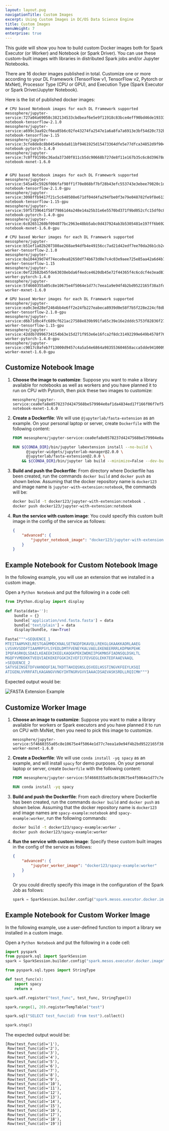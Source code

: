 ```yaml
---
layout: layout.pug
navigationTitle: Custom Images 
excerpt: Using Custom Images in DC/OS Data Science Engine
title: Custom Images
menuWeight: 7
enterprise: true
---
```


This guide will show you how to build custom Docker images both for Spark Executor (or Worker) and Notebook (or Spark Driver). You can use these custom-built images with libraries in distributed Spark jobs and/or Jupyter Notebooks.

There are 16 docker images published in total. Customize one or more according to your DL Framework (TensorFlow v1, TensorFlow v2, Pytorch or MxNet), Processor Type (CPU or GPU), and Execution Type (Spark Executor or Spark Driver/Jupyter Notebook).

Here is the list of published docker images:

```text
# CPU based Notebook images for each DL Framework supported
mesosphere/jupyter-service:727a04a69058c382134533cbdbeaf6e5e9f11918c83bce4eff90bd46de193339-notebook-tensorflow-2.1.0
mesosphere/jupyter-service:a699c3aa92cf6ea85b6c02fe43274fa2547e1a6a8fa7a6913e3bf54d20c732bc-notebook-tensorflow-1.15
mesosphere/jupyter-service:3cfe8de8c8b04549ebda811bf9461925d15473364dfe5e77dfca34852d9f9046-notebook-pytorch-1.4.0
mesosphere/jupyter-service:7c0ff9159bc36ada373d0f811cb5dc90668b727de8f11e167b35c6c8d39678df-notebook-mxnet-1.6.0


# GPU based Notebook images for each DL Framework supported
mesosphere/jupyter-service:545a45c5926f006faf98ff1f70e868bf7bf28b43efc553743e3ebee79820c1da-notebook-tensorflow-2.1.0-gpu
mesosphere/jupyter-service:3098ffb9417f21c5c640508e671df04d4fa294fbe0f3e79e048782fe9f8e6132-notebook-tensorflow-1.15-gpu
mesosphere/jupyter-service:59f5739641f58f79861d4a248e14a25b31e6e5570bd371f9bd052cfc15df0c81-notebook-pytorch-1.4.0-gpu
mesosphere/jupyter-service:6c02651260bf094077bc2963e48bb5abc0d437924ab3b5305481e197ff6b6926-notebook-mxnet-1.6.0-gpu

# CPU based Worker images for each DL Framework supported
mesosphere/jupyter-service:b51ef1a82b207380ae268ae94dfb4e49156cc7ad21d42edf7ee70da26b1cb2c9-worker-tensorflow-2.1.0
mesosphere/jupyter-service:0a104439d74f74ece0ea82650df74b673d0e7c4c03e9aee725e85aa42a6d4b74-worker-tensorflow-1.15
mesosphere/jupyter-service:0ef22682b45fde63038ebda6f4edce4620db45e72f44365f4c6cdcf4e3ead81b-worker-pytorch-1.4.0
mesosphere/jupyter-service:5f4660355a05c8e10675e4f5064e1d77c7eea1a9e94f4b2bd9522165f38a3fdf-worker-mxnet-1.6.0

# GPU based Worker images for each DL Framework supported
mesosphere/jupyter-service:ea9c3ed28ef2464bb4e6ff2e24fb227eabeca8939d0e58f7b5f228e224cf8dbf-worker-tensorflow-2.1.0-gpu
mesosphere/jupyter-service:d6b71dbc4fc689cf621ac27588e839b991fa65c39e16e2dddc5753f82836f271-worker-tensorflow-1.15-gpu
mesosphere/jupyter-service:42ddb7d996734154b63e15d271f953e6e16fca2f8dc31492299e649b4578f769-worker-pytorch-1.4.0-gpu
mesosphere/jupyter-service:c9017c0afeb7f13000d9457c4a5a54e6864a983553604658acca5dde94100094-worker-mxnet-1.6.0-gpu
```

## Customize Notebook Image

1. **Choose the image to customize**: Suppose you want to make a library available for notebooks as well as workers and you have planned it to run on CPU with Pytorch, then pick these two images to customize:

    ```text
    mesosphere/jupyter-service:cea0efa8e0578237d4247568be579904e0af1da4834ed17f166f06f7ef5be0f2-notebook-mxnet-1.6.0
    ```

1. **Create a Dockerfile**:
    We will use `@jupyterlab/fasta-extension` as an example. On your personal laptop or server, create `Dockerfile` with the following content:

    ```dockerfile
    FROM mesosphere/jupyter-service:cea0efa8e0578237d4247568be579904e0af1da4834ed17f166f06f7ef5be0f2-notebook-mxnet-1.6.0

    RUN ${CONDA_DIR}/bin/jupyter labextension install --no-build \
          @jupyter-widgets/jupyterlab-manager@2.0.0 \
          @jupyterlab/fasta-extension@2.0.0 \
        && ${CONDA_DIR}/bin/jupyter lab build --minimize=False --dev-build=False
    ```

1. **Build and push the Dockerfile**:
    From directory where Dockerfile has been created, run the commands `docker build` and `docker push` as shown below. Assuming that the docker repository name is `docker123` and image name is `jupyter-with-extension:notebook`, the commands will be:

    ```bash
    docker build -t docker123/jupyter-with-extension:notebook .
    docker push docker123/jupyter-with-extension:notebook
    ```

1. **Run the service with custom image**:
    You could specify this custom built image in the config of the service as follows:

    ```json
    {
        "advanced": {
            "jupyter_notebook_image": "docker123/jupyter-with-extension:notebook"
        }
    }
    ```

## Example Notebook for Custom Notebook Image

In the following example, you will use an extension that we installed in a custom image.

Open a `Python Notebook` and put the following in a code cell:

```python
from IPython.display import display
 
def Fasta(data=''):
    bundle = {}
    bundle['application/vnd.fasta.fasta'] = data
    bundle['text/plain'] = data
    display(bundle, raw=True)
 
Fasta(""">SEQUENCE_1
MTEITAAMVKELRESTGAGMMDCKNALSETNGDFDKAVQLLREKGLGKAAKKADRLAAEG
LVSVKVSDDFTIAAMRPSYLSYEDLDMTFVENEYKALVAELEKENEERRRLKDPNKPEHK
IPQFASRKQLSDAILKEAEEKIKEELKAQGKPEKIWDNIIPGKMNSFIADNSQLDSKLTL
MGQFYVMDDKKTVEQVIAEKEKEFGGKIKIVEFICFEVGEGLEKKTEDFAAEVAAQL
>SEQUENCE_2
SATVSEINSETDFVAKNDQFIALTKDTTAHIQSNSLQSVEELHSSTINGVKFEEYLKSQI
ATIGENLVVRRFATLKAGANGVVNGYIHTNGRVGVVIAAACDSAEVASKSRDLLRQICMH""")
```

Expected output would be:

![FASTA Extension Example](/mesosphere/dcos/services/data-science-engine/img/jupyterlab-fasta-extension-example.png)


## Customize Worker Image

1. **Choose an image to customize**:
    Suppose you want to make a library available for workers or Spark executors and you have planned it to run on CPU with MxNet, then you need to pick this image to customize.

    ```
    mesosphere/jupyter-service:5f4660355a05c8e10675e4f5064e1d77c7eea1a9e94f4b2bd9522165f38a3fdf-worker-mxnet-1.6.0
    ```

1. **Create a Dockerfile**:
    We will use `conda install -yq spacy` as an example, and will install `spacy` for demo purposes. On your personal laptop or server, create `Dockerfile` with the following content:

    ```dockerfile
    FROM mesosphere/jupyter-service:5f4660355a05c8e10675e4f5064e1d77c7eea1a9e94f4b2bd9522165f38a3fdf-worker-mxnet-1.6.0

    RUN conda install -yq spacy
    ```

1. **Build and push the Dockerfile**: From each directory where Dockerfile has been created, run the commands `docker build` and `docker push` as shown below. Assuming that the docker repository name is `docker123` and image names are `spacy-example:notebook` and `spacy-example:worker`, run the following commands:

    ```bash
    docker build -t docker123/spacy-example:worker .
    docker push docker123/spacy-example:worker
    ```

1. **Run the service with custom image**: Specify these custom built images in the config of the service as follows:

    ```json
    {
        "advanced": {
            "jupyter_worker_image": "docker123/spacy-example:worker"
        }
    }
    ```

    Or you could directly specify this image in the configuration of the Spark Job as follows:

    ```python
    spark = SparkSession.builder.config("spark.mesos.executor.docker.image", "docker123/spacy-example:worker").appName("SparkJobName").getOrCreate()
    ```

## Example Notebook for Custom Worker Image

In the following example, use a user-defined function to import a library we installed in a custom image.

Open a `Python Notebook` and put the following in a code cell:

```python
import pyspark
from pyspark.sql import SparkSession
spark = SparkSession.builder.config("spark.mesos.executor.docker.image", "docker123/spacy-example:worker").appName("Test UDF").getOrCreate()

from pyspark.sql.types import StringType

def test_func(x):
    import spacy
    return x

spark.udf.register("test_func", test_func, StringType())

spark.range(1, 20).registerTempTable("test")

spark.sql("SELECT test_func(id) from test").collect()

spark.stop()
```

The expected output would be:

```text
[Row(test_func(id)='1'),
 Row(test_func(id)='2'),
 Row(test_func(id)='3'),
 Row(test_func(id)='4'),
 Row(test_func(id)='5'),
 Row(test_func(id)='6'),
 Row(test_func(id)='7'),
 Row(test_func(id)='8'),
 Row(test_func(id)='9'),
 Row(test_func(id)='10'),
 Row(test_func(id)='11'),
 Row(test_func(id)='12'),
 Row(test_func(id)='13'),
 Row(test_func(id)='14'),
 Row(test_func(id)='15'),
 Row(test_func(id)='16'),
 Row(test_func(id)='17'),
 Row(test_func(id)='18'),
 Row(test_func(id)='19')]
```
